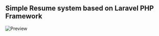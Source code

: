 ## Simple Resume system based on Laravel PHP Framework

![Preview](https://github.com/tumregels/Resume/raw/master/larablog.gif)

